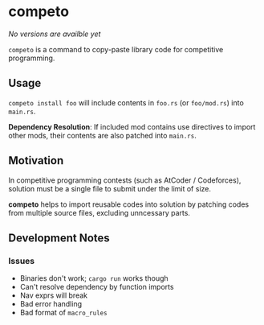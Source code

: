 # competo

*No versions are availble yet*

`competo` is a command to copy-paste library code for competitive programming.

## Usage

`competo install foo` will include contents in `foo.rs` (or `foo/mod.rs`) into `main.rs`.

**Dependency Resolution**: If included mod contains use directives to import other mods, their contents are also patched into `main.rs`.

## Motivation

In competitive programming contests (such as AtCoder / Codeforces), solution must be a single file to submit under the limit of size.

**competo** helps to import reusable codes into solution by patching codes from multiple source files, excluding unncessary parts.

## Development Notes

### Issues

- Binaries don't work; `cargo run` works though
- Can't resolve dependency by function imports
- Nav exprs will break
- Bad error handling
- Bad format of `macro_rules`
